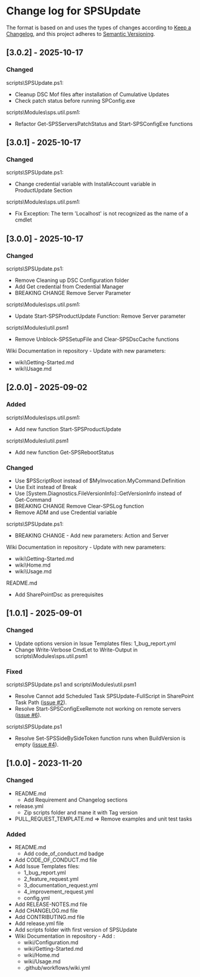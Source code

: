 # Change log for SPSUpdate

The format is based on and uses the types of changes according to [Keep a Changelog](https://keepachangelog.com/en/1.0.0/),
and this project adheres to [Semantic Versioning](https://semver.org/spec/v2.0.0.html).

## [3.0.2] - 2025-10-17

### Changed

scripts\SPSUpdate.ps1:

- Cleanup DSC Mof files after installation of Cumulative Updates
- Check patch status before running SPConfig.exe

scripts\Modules\sps.util.psm1:

- Refactor Get-SPSServersPatchStatus and Start-SPSConfigExe functions

## [3.0.1] - 2025-10-17

### Changed

scripts\SPSUpdate.ps1:

- Change credential variable with InstallAccount variable in ProductUpdate Section

scripts\Modules\sps.util.psm1:

- Fix Exception: The term 'Localhost' is not recognized as the name of a cmdlet

## [3.0.0] - 2025-10-17

### Changed

scripts\SPSUpdate.ps1:

- Remove Cleaning up DSC Configuration folder
- Add Get credential from Credential Manager
- BREAKING CHANGE Remove Server Parameter

scripts\Modules\sps.util.psm1:

- Update Start-SPSProductUpdate Function: Remove Server parameter

scripts\Modules\util.psm1

- Remove Unblock-SPSSetupFile and Clear-SPSDscCache functions

Wiki Documentation in repository - Update with new parameters:

- wiki\Getting-Started.md
- wiki\Usage.md

## [2.0.0] - 2025-09-02

### Added

scripts\Modules\sps.util.psm1:

- Add new function Start-SPSProductUpdate

scripts\Modules\util.psm1

- Add new function Get-SPSRebootStatus

### Changed

- Use $PSScriptRoot instead of $MyInvocation.MyCommand.Definition
- Use Exit instead of Break
- Use [System.Diagnostics.FileVersionInfo]::GetVersionInfo instead of Get-Command
- BREAKING CHANGE Remove Clear-SPSLog function
- Remove ADM and use Credential variable

scripts\SPSUpdate.ps1:

- BREAKING CHANGE - Add new parameters: Action and Server

Wiki Documentation in repository - Update with new parameters:

- wiki\Getting-Started.md
- wiki\Home.md
- wiki\Usage.md

README.md

- Add SharePointDsc as prerequisites

## [1.0.1] - 2025-09-01

### Changed

- Update options version in Issue Templates files: 1_bug_report.yml
- Change Write-Verbose CmdLet to Write-Output in scripts\Modules\sps.util.psm1

### Fixed

scripts\SPSUpdate.ps1 and scripts\Modules\util.psm1

- Resolve Cannot add Scheduled Task SPSUpdate-FullScript in SharePoint Task Path ([issue #2](https://github.com/luigilink/SPSUpdate/issues/2)).
- Resolve Start-SPSConfigExeRemote not working on remote servers ([issue #6](https://github.com/luigilink/SPSUpdate/issues/6)).

scripts\SPSUpdate.ps1

- Resolve Set-SPSSideBySideToken function runs when BuildVersion is empty ([issue #4](https://github.com/luigilink/SPSUpdate/issues/4)).

## [1.0.0] - 2023-11-20

### Changed

- README.md
  - Add Requirement and Changelog sections
- release.yml
  - Zip scripts folder and mane it with Tag version
- PULL_REQUEST_TEMPLATE.md => Remove examples and unit test tasks

### Added

- README.md
  - Add code_of_conduct.md badge
- Add CODE_OF_CONDUCT.md file
- Add Issue Templates files:
  - 1_bug_report.yml
  - 2_feature_request.yml
  - 3_documentation_request.yml
  - 4_improvement_request.yml
  - config.yml
- Add RELEASE-NOTES.md file
- Add CHANGELOG.md file
- Add CONTRIBUTING.md file
- Add release.yml file
- Add scripts folder with first version of SPSUpdate
- Wiki Documentation in repository - Add :
  - wiki/Configuration.md
  - wiki/Getting-Started.md
  - wiki/Home.md
  - wiki/Usage.md
  - .github/workflows/wiki.yml
